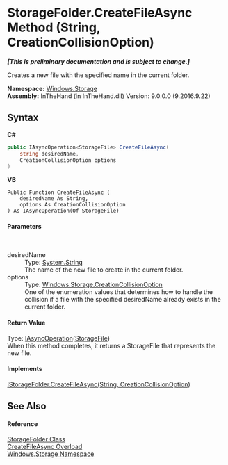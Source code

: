 # StorageFolder.CreateFileAsync Method (String, CreationCollisionOption)
 _**\[This is preliminary documentation and is subject to change.\]**_

Creates a new file with the specified name in the current folder.

**Namespace:**&nbsp;<a href="N_Windows_Storage">Windows.Storage</a><br />**Assembly:**&nbsp;InTheHand (in InTheHand.dll) Version: 9.0.0.0 (9.2016.9.22)

## Syntax

**C#**<br />
``` C#
public IAsyncOperation<StorageFile> CreateFileAsync(
	string desiredName,
	CreationCollisionOption options
)
```

**VB**<br />
``` VB
Public Function CreateFileAsync ( 
	desiredName As String,
	options As CreationCollisionOption
) As IAsyncOperation(Of StorageFile)
```


#### Parameters
&nbsp;<dl><dt>desiredName</dt><dd>Type: <a href="http://msdn2.microsoft.com/en-us/library/s1wwdcbf" target="_blank">System.String</a><br />The name of the new file to create in the current folder.</dd><dt>options</dt><dd>Type: <a href="T_Windows_Storage_CreationCollisionOption">Windows.Storage.CreationCollisionOption</a><br />One of the enumeration values that determines how to handle the collision if a file with the specified desiredName already exists in the current folder.</dd></dl>

#### Return Value
Type: <a href="T_Windows_Foundation_IAsyncOperation_1">IAsyncOperation</a>(<a href="T_Windows_Storage_StorageFile">StorageFile</a>)<br />When this method completes, it returns a StorageFile that represents the new file.

#### Implements
<a href="M_Windows_Storage_IStorageFolder_CreateFileAsync_1">IStorageFolder.CreateFileAsync(String, CreationCollisionOption)</a><br />

## See Also


#### Reference
<a href="T_Windows_Storage_StorageFolder">StorageFolder Class</a><br /><a href="Overload_Windows_Storage_StorageFolder_CreateFileAsync">CreateFileAsync Overload</a><br /><a href="N_Windows_Storage">Windows.Storage Namespace</a><br />